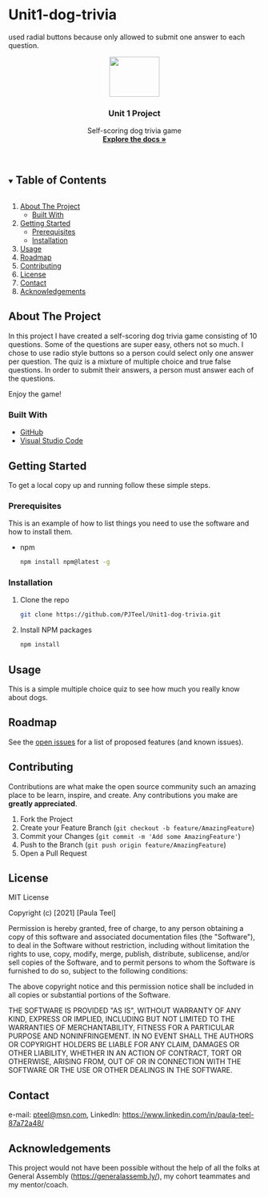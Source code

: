 # Unit1-dog-trivia
used radial buttons because only allowed to submit one answer to each question.
<p align="center">
  <a href="https://github.com/PJTeel/Unit1-dog-trivia">
    <img src="https://weqyoua.com/files/quiz_banner/banner/5630/65.png" 
    width="100" height="80">
  </a>

  <h3 align="center">Unit 1 Project</h3>

  <p align="center">
    Self-scoring dog trivia game
    <br />
    <a href="https://github.com/PJTeel/Unit1-dog-trivia"><strong>Explore the docs »</strong></a>
    <br />
    <br />
    <!-- <a href="https://github.com/github_username/repo_name">View Demo</a> -->
    <!-- · -->
    <!-- <a href="https://github.com/github_username/repo_name/issues">Report Bug</a> -->
    <!-- · -->
    <!-- <a href="https://github.com/github_username/repo_name/issues">Request Feature</a> -->
  </p>
</p>



<!-- TABLE OF CONTENTS -->
<details open="open">
  <summary><h2 style="display: inline-block">Table of Contents</h2></summary>
  <ol>
    <li>
      <a href="#about-the-project">About The Project</a>
      <ul>
        <li><a href="#built-with">Built With</a></li>
      </ul>
    </li>
    <li>
      <a href="#getting-started">Getting Started</a>
      <ul>
        <li><a href="#prerequisites">Prerequisites</a></li>
        <li><a href="#installation">Installation</a></li>
      </ul>
    </li>
    <li><a href="#usage">Usage</a></li>
    <li><a href="#roadmap">Roadmap</a></li>
    <li><a href="#contributing">Contributing</a></li>
    <li><a href="#license">License</a></li>
    <li><a href="#contact">Contact</a></li>
    <li><a href="#acknowledgements">Acknowledgements</a></li>
  </ol>
</details>



<!-- ABOUT THE PROJECT -->
## About The Project

<!-- [![Product Name Screen Shot][product-screenshot]](https://example.com) -->

In this project I have created a self-scoring dog trivia game consisting of 10 questions. Some of the questions are super easy, others not so much. I chose to use radio style buttons so a person could select only one answer per question. The quiz is a mixture of multiple choice and true false questions. In order to submit their answers, a person must answer each of the questions. 

Enjoy the game! 
<!-- **To avoid retyping too much info. Do a search and replace with your text editor for the following:** -->
<!-- `github_username`, `Twitter Account`, `repo_name`, `email`, `project_title`, `project_description` -->


### Built With

* [GitHub](https://github.com/)
* [Visual Studio Code](https://code.visualstudio.com/)



<!-- GETTING STARTED -->
## Getting Started

To get a local copy up and running follow these simple steps.

### Prerequisites

This is an example of how to list things you need to use the software and how to install them.
* npm
  ```sh
  npm install npm@latest -g
  ```

### Installation

1. Clone the repo
   ```sh
   git clone https://github.com/PJTeel/Unit1-dog-trivia.git
   ```
2. Install NPM packages
   ```sh
   npm install
   ```



<!-- USAGE EXAMPLES -->
## Usage

This is a simple multiple choice quiz to see how much you really know about dogs.

<!--_For more examples, please refer to the [Documentation](https://example.com)_



<!-- ROADMAP -->
## Roadmap

See the [open issues](https://github.com/PJTeel/Unit1-dog-trivia) for a list of proposed features (and known issues).



<!-- CONTRIBUTING -->
## Contributing

Contributions are what make the open source community such an amazing place to be learn, inspire, and create. Any contributions you make are **greatly appreciated**.

1. Fork the Project
2. Create your Feature Branch (`git checkout -b feature/AmazingFeature`)
3. Commit your Changes (`git commit -m 'Add some AmazingFeature'`)
4. Push to the Branch (`git push origin feature/AmazingFeature`)
5. Open a Pull Request


<!-- LICENSE -->
## License

MIT License

Copyright (c) [2021] [Paula Teel]

Permission is hereby granted, free of charge, to any person obtaining a copy
of this software and associated documentation files (the "Software"), to deal
in the Software without restriction, including without limitation the rights
to use, copy, modify, merge, publish, distribute, sublicense, and/or sell
copies of the Software, and to permit persons to whom the Software is
furnished to do so, subject to the following conditions:

The above copyright notice and this permission notice shall be included in all
copies or substantial portions of the Software.

THE SOFTWARE IS PROVIDED "AS IS", WITHOUT WARRANTY OF ANY KIND, EXPRESS OR
IMPLIED, INCLUDING BUT NOT LIMITED TO THE WARRANTIES OF MERCHANTABILITY,
FITNESS FOR A PARTICULAR PURPOSE AND NONINFRINGEMENT. IN NO EVENT SHALL THE
AUTHORS OR COPYRIGHT HOLDERS BE LIABLE FOR ANY CLAIM, DAMAGES OR OTHER
LIABILITY, WHETHER IN AN ACTION OF CONTRACT, TORT OR OTHERWISE, ARISING FROM,
OUT OF OR IN CONNECTION WITH THE SOFTWARE OR THE USE OR OTHER DEALINGS IN THE
SOFTWARE.


<!-- CONTACT -->
## Contact

e-mail: pteel@msn.com, LinkedIn: https://www.linkedin.com/in/paula-teel-87a72a48/


<!--Acknowledgement-->
## Acknowledgements

This project would not have been possible without the help of all the folks at General Assembly (https://generalassemb.ly/), my cohort teammates and my mentor/coach.